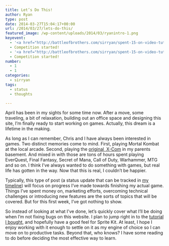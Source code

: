 ```yaml
---
title: Let’s Do This!
author: Ryan
type: post
date: 2014-03-27T15:04:17+00:00
url: /2014/03/27/lets-do-this/
featured_image: /wp-content/uploads/2014/03/ryanintro-1.png
keyevent:
  - '<a href="http://battleofbrothers.com/sirryan/spent-15-on-video-tutorials">$15 on video tutorials</a>'
  - Competition started!
  - '<a href="http://battleofbrothers.com/sirryan/spent-15-on-video-tutorials">$15 on video tutorials</a>'
  - Competition started!
number:
  - 1
  - 1
categories:
  - sirryan
tags:
  - status
  - thoughts

---
```

April has been in my sights for some time now. After a move, some traveling, a bit of relaxation, building out an office space and designing this site, I&#8217;m finally ready to start working on games. Actually, this dream is a lifetime in the making.
  
<!--more-->

As long as I can remember, Chris and I have always been interested in games. Two distinct memories come to mind. First, playing Mortal Kombat at the local arcade. Second, playing the <a href="http://en.wikipedia.org/wiki/UFO:_Enemy_Unknown" target="_blank">original  X-Com</a> in my parents basement. And mixed in with those are tons of hours spent playing EverQuest, Final Fantasy, Secret of Mana, Call of Duty, Warhammer, MTG and so on. I think I&#8217;ve always wanted to do something with games, but real life has gotten in the way. Now that this is real, I couldn&#8217;t be happier.

Typically, this type of post (a status update that can be tracked in <a href="http://battleofbrothers.com/sirryan/timeline" target="_blank">my timeline</a>) will focus on progress I&#8217;ve made towards finishing my actual game. Things I&#8217;ve spent money on, marketing efforts, overcoming technical challenges or introducing new features are the sorts of topics that will be covered. But for this first week, I&#8217;ve got nothing to show.

So instead of looking at what I&#8217;ve done, let&#8217;s quickly cover what I&#8217;ll be doing when I&#8217;m not fixing bugs on this website. I plan to jump right in to the <a href="http://battleofbrothers.com/sirryan/spent-15-on-video-tutorials" target="_blank">tutorial I bought</a>, and hopefully have a good feel for Sprite Kit. At least, I hope I enjoy working with it enough to settle on it as my engine of choice so I can move on to productive tasks. Beyond that, who knows? I have some reading to do before deciding the most effective way to learn.
